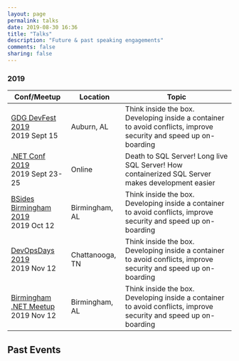 ```yaml
---
layout: page
permalink: talks
date: 2019-08-30 16:36
title: "Talks"
description: "Future & past speaking engagements"
comments: false
sharing: false
---
```


### 2019

| Conf/Meetup               | Location              | Topic                             |
| ---                       | ---                   | ---                               |
| <a href="https://gdgcloudauburndevfest19.firebaseapp.com/" target="_blank">GDG DevFest 2019</a><br/>2019 Sept 15      | Auburn, AL            | Think inside the box. Developing inside a container to avoid conflicts, improve security and speed up on-boarding |
| <a href="https://www.dotnetconf.net/" target="_blank">.NET Conf 2019</a><br/>2019 Sept 23-25   | Online                | Death to SQL Server! Long live SQL Server! How containerized SQL Server makes development easier |
| <a href="https://bsidesbham.org/" target="_blank">BSides Birmingham 2019</a><br/>2019 Oct 12       | Birmingham, AL        | Think inside the box. Developing inside a container to avoid conflicts, improve security and speed up on-boarding |
| <a href="https://devopsdays.org/events/2019-chattanooga/welcome/" target="_blank">DevOpsDays 2019</a><br/>2019 Nov 12       | Chattanooga, TN       | Think inside the box. Developing inside a container to avoid conflicts, improve security and speed up on-boarding |
| <a href="https://www.meetup.com/Birmingham-NET-Meetup/" target="_blank">Birmingham .NET Meetup</a><br/>2019 Nov 12       | Birmingham, AL        | Think inside the box. Developing inside a container to avoid conflicts, improve security and speed up on-boarding |

## Past Events
